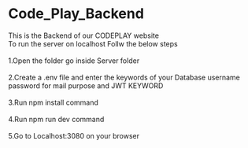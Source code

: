 # Code_Play_Backend
This is the Backend of our CODEPLAY website <br/>
To run the server on localhost Follw the below steps <br/><br/>
1.Open the folder go inside Server folder<br/><br/>
2.Create a .env file and enter the keywords of your Database username password for mail purpose and JWT KEYWORD <br/><br/>
3.Run npm install command <br/><br/>
4.Run npm run dev command <br/><br/>
5.Go to Localhost:3080 on your browser <br/><br/>


